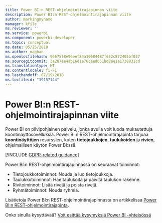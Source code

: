 ```yaml
---
title: Power BI:n REST-ohjelmointirajapinnan viite
description: Power BI:n REST-ohjelmointirajapinnan viite
author: markingmyname
manager: kfile
ms.reviewer: ''
ms.service: powerbi
ms.component: powerbi-developer
ms.topic: conceptual
ms.date: 05/25/2018
ms.author: maghan
ms.openlocfilehash: 96675f8e96eef84a10684487f652c872405bf037
ms.sourcegitcommit: 3a287ae4ab16d1e76caed651bd8ae1a1738831cd
ms.translationtype: HT
ms.contentlocale: fi-FI
ms.lasthandoff: 07/19/2018
ms.locfileid: "39157144"
---
```

# <a name="power-bi-rest-api-reference"></a>Power BI:n REST-ohjelmointirajapinnan viite
Power BI on pilvipohjainen palvelu, jonka avulla voit luoda mukautettuja koontinäyttösovelluksia. Power BI:n REST-ohjelmointirajapinta tarjoaa **koontinäyttöjen** resurssien, kuten **tietojoukkojen**, **taulukoiden** ja **rivien**, ohjelmallisen käytön Power BI:ssä.

[!INCLUDE [GDPR-related guidance](../includes/gdpr-hybrid-note.md)]

Power BI:n REST-ohjelmointirajapinnassa on seuraavat toiminnot:

* Tietojoukkotoiminnot: Nouda ja luo tietojoukkoja.
* Taulukkotoiminnot: Hae taulukoita ja päivitä taulukon rakenne.
* Rivitoiminnot: Lisää rivejä ja poista rivejä.
* Ryhmätoiminnot: Nouda ryhmiä.

Lisätietoja Power BI:n REST-ohjelmointirajapinnasta on artikkelissa [Power BI:n REST-ohjelmointirajapinta](https://docs.microsoft.com/rest/api/power-bi/).

Onko sinulla kysyttävää? [Voit esittää kysymyksiä Power BI -yhteisössä](http://community.powerbi.com/)
